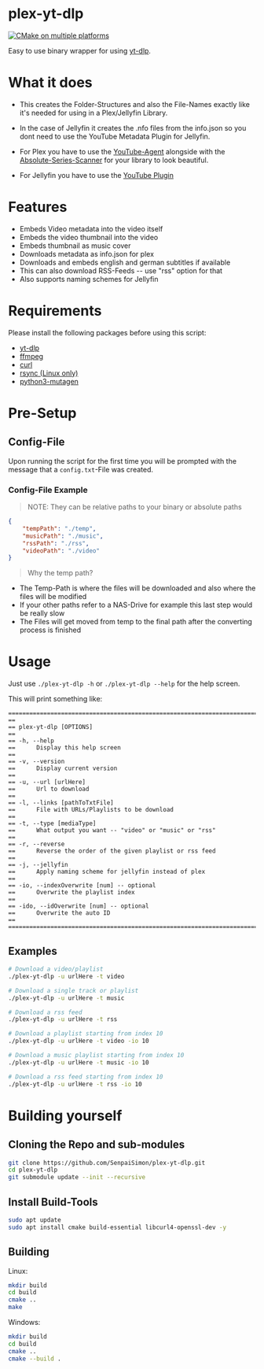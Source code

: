 # plex-yt-dlp

[![CMake on multiple platforms](https://github.com/SenpaiSimon/plex-yt-dlp/actions/workflows/cmake-multi-platform.yml/badge.svg)](https://github.com/SenpaiSimon/plex-yt-dlp/actions/workflows/cmake-multi-platform.yml)

Easy to use binary wrapper for using [yt-dlp](https://github.com/yt-dlp/yt-dlp).

# What it does
* This creates the Folder-Structures and also the File-Names exactly like it's needed for using in a Plex/Jellyfin Library.
* In the case of Jellyfin it creates the .nfo files from the info.json so you dont need to use the YouTube Metadata Plugin for Jellyfin.

* For Plex you have to use the [YouTube-Agent](https://github.com/ZeroQI/YouTube-Agent.bundle) alongside with the [Absolute-Series-Scanner](https://github.com/ZeroQI/Absolute-Series-Scanner) for your library to look beautiful.
* For Jellyfin you have to use the [YouTube Plugin](https://github.com/ankenyr/jellyfin-youtube-metadata-plugin)

# Features
* Embeds Video metadata into the video itself
* Embeds the video thumbnail into the video
* Embeds thumbnail as music cover
* Downloads metadata as info.json for plex
* Downloads and embeds english and german subtitles if available
* This can also download RSS-Feeds -- use "rss" option for that
* Also supports naming schemes for Jellyfin

# Requirements

Please install the following packages before using this script:

* [yt-dlp](https://github.com/yt-dlp/yt-dlp/releases/latest/download/yt-dlp)
* [ffmpeg](https://ffmpeg.org/)
* [curl](https://curl.se/)
* [rsync (Linux only)](https://www.rsync.org/)
* [python3-mutagen](https://mutagen.readthedocs.io/en/latest/)

# Pre-Setup

## Config-File

Upon running the script for the first time you will be prompted with the message that a `config.txt`-File was created.

### Config-File Example

> NOTE: They can be relative paths to your binary or absolute paths

```json
{
    "tempPath": "./temp",
    "musicPath": "./music",
    "rssPath": "./rss",
    "videoPath": "./video"
}
```

> Why the temp path?

* The Temp-Path is where the files will be downloaded and also where the files will be modified
* If your other paths refer to a NAS-Drive for example this last step would be really slow
* The Files will get moved from temp to the final path after the converting process is finished

# Usage

Just use `./plex-yt-dlp -h` or `./plex-yt-dlp --help` for the help screen.

This will print something like:

```text
==========================================================================================================
==
== plex-yt-dlp [OPTIONS]
==
== -h, --help
==      Display this help screen
==
== -v, --version
==      Display current version
==
== -u, --url [urlHere]
==      Url to download
==
== -l, --links [pathToTxtFile]
==      File with URLs/Playlists to be download
==
== -t, --type [mediaType]
==      What output you want -- "video" or "music" or "rss"
==
== -r, --reverse
==      Reverse the order of the given playlist or rss feed
==
== -j, --jellyfin
==      Apply naming scheme for jellyfin instead of plex
==
== -io, --indexOverwrite [num] -- optional
==      Overwrite the playlist index
==
== -ido, --idOverwrite [num] -- optional
==      Overwrite the auto ID
==
==========================================================================================================
```

## Examples

```bash
# Download a video/playlist
./plex-yt-dlp -u urlHere -t video

# Download a single track or playlist
./plex-yt-dlp -u urlHere -t music

# Download a rss feed
./plex-yt-dlp -u urlHere -t rss

# Download a playlist starting from index 10
./plex-yt-dlp -u urlHere -t video -io 10

# Download a music playlist starting from index 10
./plex-yt-dlp -u urlHere -t music -io 10

# Download a rss feed starting from index 10
./plex-yt-dlp -u urlHere -t rss -io 10
```


# Building yourself

## Cloning the Repo and sub-modules

```bash
git clone https://github.com/SenpaiSimon/plex-yt-dlp.git
cd plex-yt-dlp
git submodule update --init --recursive
```

## Install Build-Tools

```bash
sudo apt update
sudo apt install cmake build-essential libcurl4-openssl-dev -y
```

## Building

Linux:
```bash
mkdir build
cd build
cmake ..
make
```

Windows:
```bash
mkdir build
cd build
cmake ..
cmake --build .
```